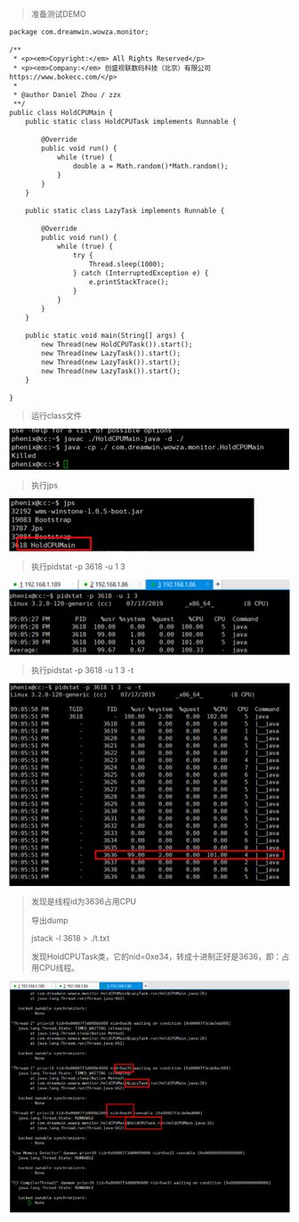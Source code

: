 

> 准备测试DEMO

```
package com.dreamwin.wowza.monitor;

/**
 * <p><em>Copyright:</em> All Rights Reserved</p>
 * <p><em>Company:</em> 创盛视联数码科技（北京）有限公司   https://www.bokecc.com/</p>
 *
 * @author Daniel Zhou / zzx
 **/
public class HoldCPUMain {
    public static class HoldCPUTask implements Runnable {

        @Override
        public void run() {
            while (true) {
                double a = Math.random()*Math.random();
            }
        }
    }

    public static class LazyTask implements Runnable {

        @Override
        public void run() {
            while (true) {
                try {
                    Thread.sleep(1000);
                } catch (InterruptedException e) {
                    e.printStackTrace();
                }
            }
        }
    }

    public static void main(String[] args) {
        new Thread(new HoldCPUTask()).start();
        new Thread(new LazyTask()).start();
        new Thread(new LazyTask()).start();
        new Thread(new LazyTask()).start();
    }

}

```

> 运行class文件

![](/assets/import11.png)

> 执行jps

![](/assets/import12.png)

> 执行pidstat -p 3618 -u 1 3

![](/assets/import13.png)

> 执行pidstat -p 3618 -u 1 3 -t

![](/assets/import14.png)

> 发现是线程id为3636占用CPU
>
> 导出dump
>
> jstack -l 3618 &gt; ./t.txt
>
> 发现HoldCPUTask类，它的nid=0xe34，转成十进制正好是3636，即：占用CPU线程。

![](/assets/import16.png)


